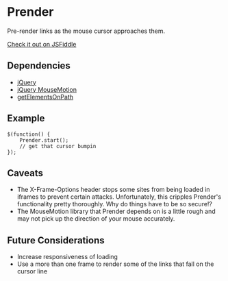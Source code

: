 # Prender
Pre-render links as the mouse cursor approaches them.

[Check it out on JSFiddle](http://jsfiddle.net/discomfort/HVPdC/)

## Dependencies
 * [jQuery](http://jquery.com/)
 * [jQuery MouseMotion](https://github.com/discom4rt/jquery-mousemotion)
 * [getElementsOnPath](https://github.com/discom4rt/getElementsOnPath)

## Example

	$(function() {
		Prender.start();
		// get that cursor bumpin
	});

## Caveats
 * The X-Frame-Options header stops some sites from being loaded in iframes to prevent certain attacks.  Unfortunately, this cripples Prender's functionality pretty thoroughly. Why do things have to be so secure!?
 * The MouseMotion library that Prender depends on is a little rough and may not pick up the direction of your mouse accurately.

## Future Considerations
 * Increase responsiveness of loading
 * Use a more than one frame to render some of the links that fall on the cursor line